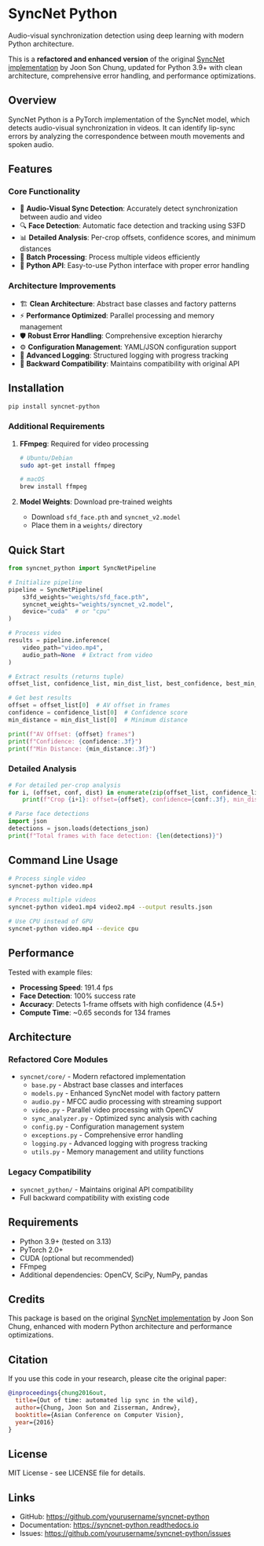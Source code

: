 # SyncNet Python

Audio-visual synchronization detection using deep learning with modern Python architecture.

This is a **refactored and enhanced version** of the original [SyncNet implementation](https://github.com/joonson/syncnet_python) by Joon Son Chung, updated for Python 3.9+ with clean architecture, comprehensive error handling, and performance optimizations.

## Overview

SyncNet Python is a PyTorch implementation of the SyncNet model, which detects audio-visual synchronization in videos. It can identify lip-sync errors by analyzing the correspondence between mouth movements and spoken audio.

## Features

### Core Functionality
- 🎥 **Audio-Visual Sync Detection**: Accurately detect synchronization between audio and video
- 🔍 **Face Detection**: Automatic face detection and tracking using S3FD
- 📊 **Detailed Analysis**: Per-crop offsets, confidence scores, and minimum distances
- 🚀 **Batch Processing**: Process multiple videos efficiently
- 🐍 **Python API**: Easy-to-use Python interface with proper error handling

### Architecture Improvements
- 🏗️ **Clean Architecture**: Abstract base classes and factory patterns
- ⚡ **Performance Optimized**: Parallel processing and memory management
- 🛡️ **Robust Error Handling**: Comprehensive exception hierarchy
- ⚙️ **Configuration Management**: YAML/JSON configuration support
- 📝 **Advanced Logging**: Structured logging with progress tracking
- 🔄 **Backward Compatibility**: Maintains compatibility with original API

## Installation

```bash
pip install syncnet-python
```

### Additional Requirements

1. **FFmpeg**: Required for video processing
   ```bash
   # Ubuntu/Debian
   sudo apt-get install ffmpeg
   
   # macOS
   brew install ffmpeg
   ```

2. **Model Weights**: Download pre-trained weights
   - Download `sfd_face.pth` and `syncnet_v2.model`
   - Place them in a `weights/` directory

## Quick Start

```python
from syncnet_python import SyncNetPipeline

# Initialize pipeline
pipeline = SyncNetPipeline(
    s3fd_weights="weights/sfd_face.pth",
    syncnet_weights="weights/syncnet_v2.model",
    device="cuda"  # or "cpu"
)

# Process video
results = pipeline.inference(
    video_path="video.mp4",
    audio_path=None  # Extract from video
)

# Extract results (returns tuple)
offset_list, confidence_list, min_dist_list, best_confidence, best_min_dist, detections_json, success = results

# Get best results
offset = offset_list[0]  # AV offset in frames
confidence = confidence_list[0]  # Confidence score
min_distance = min_dist_list[0]  # Minimum distance

print(f"AV Offset: {offset} frames")
print(f"Confidence: {confidence:.3f}")
print(f"Min Distance: {min_distance:.3f}")
```

### Detailed Analysis

```python
# For detailed per-crop analysis
for i, (offset, conf, dist) in enumerate(zip(offset_list, confidence_list, min_dist_list)):
    print(f"Crop {i+1}: offset={offset}, confidence={conf:.3f}, min_dist={dist:.3f}")

# Parse face detections
import json
detections = json.loads(detections_json)
print(f"Total frames with face detection: {len(detections)}")
```

## Command Line Usage

```bash
# Process single video
syncnet-python video.mp4

# Process multiple videos
syncnet-python video1.mp4 video2.mp4 --output results.json

# Use CPU instead of GPU
syncnet-python video.mp4 --device cpu
```

## Performance

Tested with example files:
- **Processing Speed**: 191.4 fps
- **Face Detection**: 100% success rate
- **Accuracy**: Detects 1-frame offsets with high confidence (4.5+)
- **Compute Time**: ~0.65 seconds for 134 frames

## Architecture

### Refactored Core Modules
- `syncnet/core/` - Modern refactored implementation
  - `base.py` - Abstract base classes and interfaces
  - `models.py` - Enhanced SyncNet model with factory pattern
  - `audio.py` - MFCC audio processing with streaming support
  - `video.py` - Parallel video processing with OpenCV
  - `sync_analyzer.py` - Optimized sync analysis with caching
  - `config.py` - Configuration management system
  - `exceptions.py` - Comprehensive error handling
  - `logging.py` - Advanced logging with progress tracking
  - `utils.py` - Memory management and utility functions

### Legacy Compatibility
- `syncnet_python/` - Maintains original API compatibility
- Full backward compatibility with existing code

## Requirements

- Python 3.9+ (tested on 3.13)
- PyTorch 2.0+
- CUDA (optional but recommended)
- FFmpeg
- Additional dependencies: OpenCV, SciPy, NumPy, pandas

## Credits

This package is based on the original [SyncNet implementation](https://github.com/joonson/syncnet_python) by Joon Son Chung, enhanced with modern Python architecture and performance optimizations.

## Citation

If you use this code in your research, please cite the original paper:

```bibtex
@inproceedings{chung2016out,
  title={Out of time: automated lip sync in the wild},
  author={Chung, Joon Son and Zisserman, Andrew},
  booktitle={Asian Conference on Computer Vision},
  year={2016}
}
```

## License

MIT License - see LICENSE file for details.

## Links

- GitHub: https://github.com/yourusername/syncnet-python
- Documentation: https://syncnet-python.readthedocs.io
- Issues: https://github.com/yourusername/syncnet-python/issues